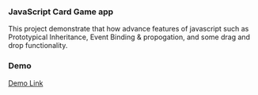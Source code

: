 
### JavaScript Card Game app

This project demonstrate that how advance features of javascript such as Prototypical Inheritance, Event Binding & propogation, and some drag and drop functionality.






### Demo

[Demo Link](https://javascript-card-game.herokuapp.com/)